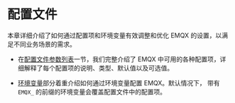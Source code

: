 # 配置文件

本章详细介绍了如何通过配置项和环境变量有效调整和优化 EMQX 的设置，以满足不同业务场景的需求。

- 在[配置文件参数列表](./configuration.md)一节，我们完整介绍了 EMQX 中可用的各种配置项，详细解释了每个配置项的说明、类型、默认值以及可选值。

- [环境变量](./environment-variable.md)部分着重介绍如何通过环境变量配置 EMQX。默认情况下， 带有 `EMQX_` 的前缀的环境变量会覆盖配置文件中的配置项。